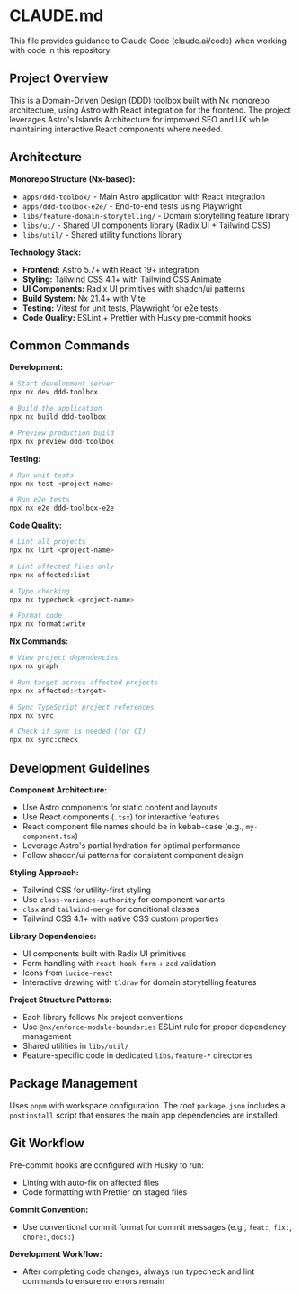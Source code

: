 # CLAUDE.md

This file provides guidance to Claude Code (claude.ai/code) when working with code in this repository.

## Project Overview

This is a Domain-Driven Design (DDD) toolbox built with Nx monorepo architecture, using Astro with React integration for the frontend. The project leverages Astro's Islands Architecture for improved SEO and UX while maintaining interactive React components where needed.

## Architecture

**Monorepo Structure (Nx-based):**

- `apps/ddd-toolbox/` - Main Astro application with React integration
- `apps/ddd-toolbox-e2e/` - End-to-end tests using Playwright
- `libs/feature-domain-storytelling/` - Domain storytelling feature library
- `libs/ui/` - Shared UI components library (Radix UI + Tailwind CSS)
- `libs/util/` - Shared utility functions library

**Technology Stack:**

- **Frontend:** Astro 5.7+ with React 19+ integration
- **Styling:** Tailwind CSS 4.1+ with Tailwind CSS Animate
- **UI Components:** Radix UI primitives with shadcn/ui patterns
- **Build System:** Nx 21.4+ with Vite
- **Testing:** Vitest for unit tests, Playwright for e2e tests
- **Code Quality:** ESLint + Prettier with Husky pre-commit hooks

## Common Commands

**Development:**

```bash
# Start development server
npx nx dev ddd-toolbox

# Build the application
npx nx build ddd-toolbox

# Preview production build
npx nx preview ddd-toolbox
```

**Testing:**

```bash
# Run unit tests
npx nx test <project-name>

# Run e2e tests
npx nx e2e ddd-toolbox-e2e
```

**Code Quality:**

```bash
# Lint all projects
npx nx lint <project-name>

# Lint affected files only
npx nx affected:lint

# Type checking
npx nx typecheck <project-name>

# Format code
npx nx format:write
```

**Nx Commands:**

```bash
# View project dependencies
npx nx graph

# Run target across affected projects
npx nx affected:<target>

# Sync TypeScript project references
npx nx sync

# Check if sync is needed (for CI)
npx nx sync:check
```

## Development Guidelines

**Component Architecture:**

- Use Astro components for static content and layouts
- Use React components (`.tsx`) for interactive features
- React component file names should be in kebab-case (e.g., `my-component.tsx`)
- Leverage Astro's partial hydration for optimal performance
- Follow shadcn/ui patterns for consistent component design

**Styling Approach:**

- Tailwind CSS for utility-first styling
- Use `class-variance-authority` for component variants
- `clsx` and `tailwind-merge` for conditional classes
- Tailwind CSS 4.1+ with native CSS custom properties

**Library Dependencies:**

- UI components built with Radix UI primitives
- Form handling with `react-hook-form` + `zod` validation
- Icons from `lucide-react`
- Interactive drawing with `tldraw` for domain storytelling features

**Project Structure Patterns:**

- Each library follows Nx project conventions
- Use `@nx/enforce-module-boundaries` ESLint rule for proper dependency management
- Shared utilities in `libs/util/`
- Feature-specific code in dedicated `libs/feature-*` directories

## Package Management

Uses `pnpm` with workspace configuration. The root `package.json` includes a `postinstall` script that ensures the main app dependencies are installed.

## Git Workflow

Pre-commit hooks are configured with Husky to run:

- Linting with auto-fix on affected files
- Code formatting with Prettier on staged files

**Commit Convention:**

- Use conventional commit format for commit messages (e.g., `feat:`, `fix:`, `chore:`, `docs:`)

**Development Workflow:**

- After completing code changes, always run typecheck and lint commands to ensure no errors remain
